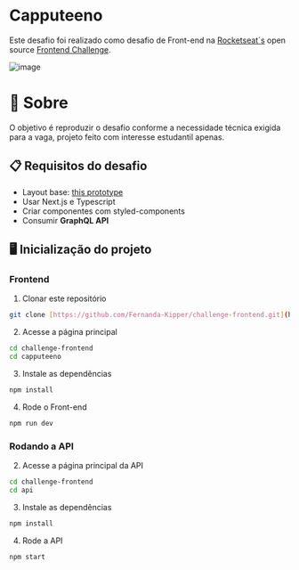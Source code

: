 # Capputeeno

Este desafio foi realizado como desafio de Front-end na [Rocketseat´s](https://www.rocketseat.com.br/) open source [Frontend Challenge](https://github.com/Rocketseat/frontend-challenge).

![image](https://github.com/AlizonCaetano/challenge-frontend/assets/78568924/8851c15b-2a3b-4607-85b6-1ba598e284dd)


# 🧠 Sobre

O objetivo é reproduzir o desafio conforme a necessidade técnica exigida para a vaga, projeto feito com interesse estudantil apenas.

## 📋 Requisitos do desafio

- Layout base: [this prototype](https://www.figma.com/file/rET9F2CeUEJdiVN7JRu993/E-commerce---capputeeno?node-id=680%3A6449)
- Usar Next.js e Typescript
- Criar componentes com styled-components
- Consumir **GraphQL API**

## 🖥️ Inicialização do projeto

### Frontend

1. Clonar este repositório
```bash
git clone [https://github.com/Fernanda-Kipper/challenge-frontend.git](https://github.com/AlizonCaetano/challenge-frontend.git
```

2. Acesse a página principal
```bash
cd challenge-frontend
cd capputeeno
```

3. Instale as dependências 
```bash
npm install
```

4. Rode o Front-end
```bash
npm run dev
```

### Rodando a API


2. Acesse a página principal da API

```bash
cd challenge-frontend
cd api
```

3. Instale as dependências 
```bash
npm install
```

4. Rode a API
```bash
npm start
```


